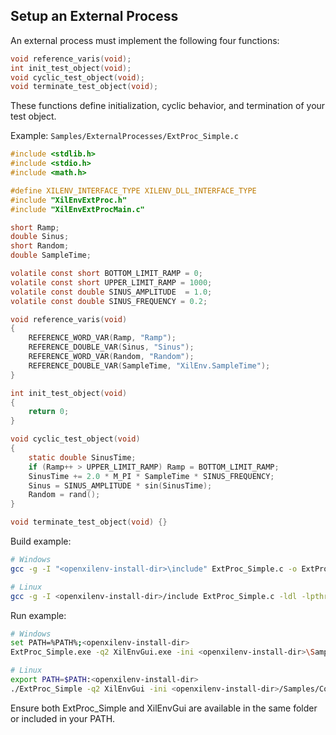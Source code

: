 ## Setup an External Process

An external process must implement the following four functions:

```c
void reference_varis(void);
int init_test_object(void);
void cyclic_test_object(void);
void terminate_test_object(void);
```

These functions define initialization, cyclic behavior, and termination of your test object.

Example: `Samples/ExternalProcesses/ExtProc_Simple.c`

```c
#include <stdlib.h>
#include <stdio.h>
#include <math.h>

#define XILENV_INTERFACE_TYPE XILENV_DLL_INTERFACE_TYPE
#include "XilEnvExtProc.h"
#include "XilEnvExtProcMain.c"

short Ramp;
double Sinus;
short Random;
double SampleTime;

volatile const short BOTTOM_LIMIT_RAMP = 0;
volatile const short UPPER_LIMIT_RAMP = 1000;
volatile const double SINUS_AMPLITUDE  = 1.0;
volatile const double SINUS_FREQUENCY = 0.2;

void reference_varis(void)
{
    REFERENCE_WORD_VAR(Ramp, "Ramp");
    REFERENCE_DOUBLE_VAR(Sinus, "Sinus");
    REFERENCE_WORD_VAR(Random, "Random");
    REFERENCE_DOUBLE_VAR(SampleTime, "XilEnv.SampleTime");
}

int init_test_object(void)
{
    return 0;
}

void cyclic_test_object(void)
{
    static double SinusTime;
    if (Ramp++ > UPPER_LIMIT_RAMP) Ramp = BOTTOM_LIMIT_RAMP;
    SinusTime += 2.0 * M_PI * SampleTime * SINUS_FREQUENCY;
    Sinus = SINUS_AMPLITUDE * sin(SinusTime);
    Random = rand();
}

void terminate_test_object(void) {}
```

Build example:
```bash
# Windows
gcc -g -I "<openxilenv-install-dir>\include" ExtProc_Simple.c -o ExtProc_Simple.exe

# Linux
gcc -g -I <openxilenv-install-dir>/include ExtProc_Simple.c -ldl -lpthread -lm -o ExtProc_Simple
```

Run example:
```bash
# Windows
set PATH=%PATH%;<openxilenv-install-dir>
ExtProc_Simple.exe -q2 XilEnvGui.exe -ini <openxilenv-install-dir>\Samples\Configurations\ElectricCarSample.ini

# Linux
export PATH=$PATH:<openxilenv-install-dir>
./ExtProc_Simple -q2 XilEnvGui -ini <openxilenv-install-dir>/Samples/Configurations/ElectricCarSample.ini
```
Ensure both ExtProc_Simple and XilEnvGui are available in the same folder or included in your PATH.